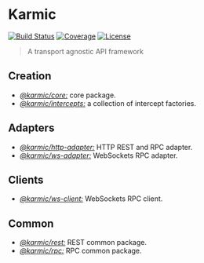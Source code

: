 # Karmic

[![Build Status](https://img.shields.io/travis/rafamel/karmic/master.svg)](https://travis-ci.org/rafamel/karmic)
[![Coverage](https://img.shields.io/coveralls/rafamel/karmic/master.svg)](https://coveralls.io/github/rafamel/karmic)
[![License](https://img.shields.io/github/license/rafamel/karmic.svg)](https://github.com/rafamel/karmic/blob/master/LICENSE)

> A transport agnostic API framework

## Creation

* [*@karmic/core:*](https://github.com/rafamel/karmic/tree/master/packages/core) core package.
* [*@karmic/intercepts:*](https://github.com/rafamel/karmic/tree/master/packages/rpc-client) a collection of intercept factories.

## Adapters

* [*@karmic/http-adapter:*](https://github.com/rafamel/karmic/tree/master/packages/http-adapter) HTTP REST and RPC adapter.
* [*@karmic/ws-adapter:*](https://github.com/rafamel/karmic/tree/master/packages/ws-adapter) WebSockets RPC adapter.

## Clients

* [*@karmic/ws-client:*](https://github.com/rafamel/karmic/tree/master/packages/ws-client) WebSockets RPC client.

## Common

* [*@karmic/rest:*](https://github.com/rafamel/karmic/tree/master/packages/rest) REST common package.
* [*@karmic/rpc:*](https://github.com/rafamel/karmic/tree/master/packages/rpc) RPC common package.
